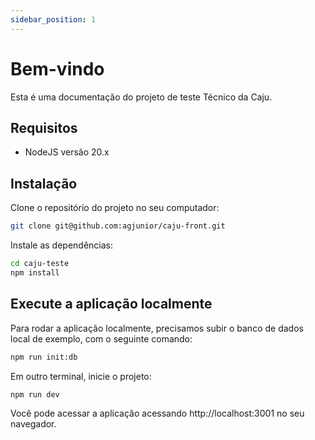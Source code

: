 ```yaml
---
sidebar_position: 1
---
```


# Bem-vindo

Esta é uma documentação do projeto de teste Técnico da Caju.

## Requisitos

- NodeJS versão 20.x

## Instalação

Clone o repositório do projeto no seu computador:

```bash
git clone git@github.com:agjunior/caju-front.git
```

Instale as dependências:

```bash
cd caju-teste
npm install
```

## Execute a aplicação localmente

Para rodar a aplicação localmente, precisamos subir o banco de dados local de exemplo, com o seguinte comando:

```bash
npm run init:db
```

Em outro terminal, inicie o projeto:

```bash
npm run dev
```

Você pode acessar a aplicação acessando http://localhost:3001 no seu navegador.
